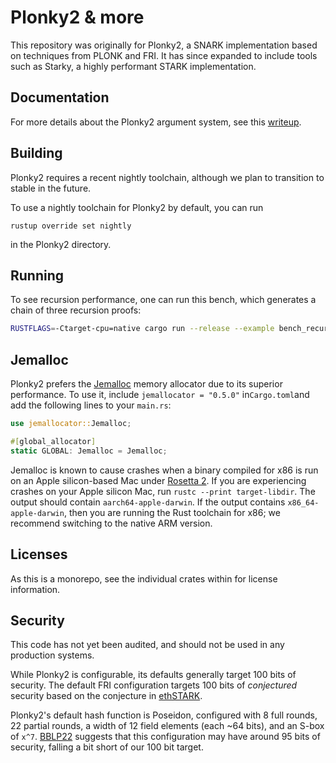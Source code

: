 # Plonky2 & more

This repository was originally for Plonky2, a SNARK implementation based on techniques from PLONK and FRI. It has since expanded to include tools such as Starky, a highly performant STARK implementation.


## Documentation

For more details about the Plonky2 argument system, see this [writeup](plonky2/plonky2.pdf).


## Building

Plonky2 requires a recent nightly toolchain, although we plan to transition to stable in the future.

To use a nightly toolchain for Plonky2 by default, you can run
```
rustup override set nightly
```
in the Plonky2 directory.


## Running

To see recursion performance, one can run this bench, which generates a chain of three recursion proofs:

```sh
RUSTFLAGS=-Ctarget-cpu=native cargo run --release --example bench_recursion -- -vv
```

## Jemalloc

Plonky2 prefers the [Jemalloc](http://jemalloc.net) memory allocator due to its superior performance. To use it, include `jemallocator = "0.5.0"` in`Cargo.toml`and add the following lines
to your `main.rs`:

```rust
use jemallocator::Jemalloc;

#[global_allocator]
static GLOBAL: Jemalloc = Jemalloc;
```

Jemalloc is known to cause crashes when a binary compiled for x86 is run on an Apple silicon-based Mac under [Rosetta 2](https://support.apple.com/en-us/HT211861). If you are experiencing crashes on your Apple silicon Mac, run `rustc --print target-libdir`. The output should contain `aarch64-apple-darwin`. If the output contains `x86_64-apple-darwin`, then you are running the Rust toolchain for x86; we recommend switching to the native ARM version.


## Licenses

As this is a monorepo, see the individual crates within for license information.


## Security

This code has not yet been audited, and should not be used in any production systems.

While Plonky2 is configurable, its defaults generally target 100 bits of security. The default FRI configuration targets 100 bits of *conjectured* security based on the conjecture in [ethSTARK](https://eprint.iacr.org/2021/582).

Plonky2's default hash function is Poseidon, configured with 8 full rounds, 22 partial rounds, a width of 12 field elements (each ~64 bits), and an S-box of `x^7`. [BBLP22](https://tosc.iacr.org/index.php/ToSC/article/view/9850) suggests that this configuration may have around 95 bits of security, falling a bit short of our 100 bit target.

